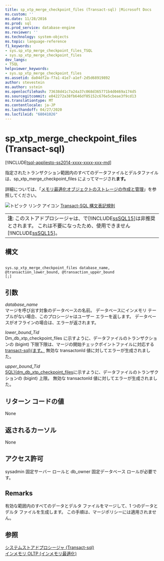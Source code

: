 ```yaml
---
title: sp_xtp_merge_checkpoint_files (Transact-sql) |Microsoft Docs
ms.custom: ''
ms.date: 11/28/2016
ms.prod: sql
ms.prod_service: database-engine
ms.reviewer: ''
ms.technology: system-objects
ms.topic: language-reference
f1_keywords:
- sys.sp_xtp_merge_checkpoint_files_TSQL
- sys.sp_xtp_merge_checkpoint_files
dev_langs:
- TSQL
helpviewer_keywords:
- sys.sp_xtp_merge_checkpoint_files
ms.assetid: da04df2a-f7a1-41e7-a1ef-2d5d68919892
author: stevestein
ms.author: sstein
ms.openlocfilehash: 73638d41c7a24a37c068d365771b4d0469a174d5
ms.sourcegitcommit: e042272a38fb646df05152c676e5cbeae3f9cd13
ms.translationtype: MT
ms.contentlocale: ja-JP
ms.lasthandoff: 04/27/2020
ms.locfileid: "68041026"
---
```

# <a name="syssp_xtp_merge_checkpoint_files-transact-sql"></a>sp_xtp_merge_checkpoint_files (Transact-sql)
[!INCLUDE[tsql-appliesto-ss2014-xxxx-xxxx-xxx-md](../../includes/tsql-appliesto-ss2014-xxxx-xxxx-xxx-md.md)]

  指定されたトランザクション範囲内のすべてのデータファイルとデルタファイルは、sp_xtp_merge_checkpoint_files によってマージされ**ます。**  
  
 詳細については、「[メモリ最適化オブジェクトのストレージの作成と管理](../../relational-databases/in-memory-oltp/creating-and-managing-storage-for-memory-optimized-objects.md)」を参照してください。  
  
 ![トピック リンク アイコン](../../database-engine/configure-windows/media/topic-link.gif "トピック リンク アイコン") [Transact-SQL 構文表記規則](../../t-sql/language-elements/transact-sql-syntax-conventions-transact-sql.md)  
  
||  
|-|  
|**注**: このストアドプロシージャは、で[!INCLUDE[ssSQL15](../../includes/sssql15-md.md)]は非推奨とされます。 これは不要になったため、使用できません[!INCLUDE[ssSQL15](../../includes/sssql15-md.md)]。|  
  
## <a name="syntax"></a>構文  
  
```  
  
sys.sp_xtp_merge_checkpoint_files database_name, @transaction_lower_bound, @transaction_upper_bound  
[;]  
```  
  
## <a name="arguments"></a>引数  
 *database_name*  
 マージを呼び出す対象のデータベースの名前。 データベースにインメモリ テーブルがない場合、このプロシージャはユーザー エラーを返します。 データベースがオフラインの場合は、エラーが返されます。  
  
 *lower_bound_Tid*  
 Dm_db_xtp_checkpoint_files に示すように、データファイルのトランザクションの (bigint) 下限下限は、マージの開始チェックポイントファイルに対応する[transact-sql&#41;&#40;ます。](../../relational-databases/system-dynamic-management-views/sys-dm-db-xtp-checkpoint-files-transact-sql.md) 無効な transactonId 値に対してエラーが生成されました。  
  
 *upper_bound_Tid*  
 [SQL&#41;&#40;dm_db_xtp_checkpoint_files](../../relational-databases/system-dynamic-management-views/sys-dm-db-xtp-checkpoint-files-transact-sql.md)に示すように、データファイルのトランザクションの (bigint) 上限。 無効な transactonId 値に対してエラーが生成されました。  
  
## <a name="return-code-values"></a>リターン コードの値  
 None  
  
## <a name="cursors-returned"></a>返されるカーソル  
 None  
  
## <a name="permissions"></a>アクセス許可  
 sysadmin 固定サーバー ロールと db_owner 固定データベース ロールが必要です。  
  
## <a name="remarks"></a>Remarks  
 有効な範囲内のすべてのデータとデルタ ファイルをマージして、1 つのデータとデルタ ファイルを生成します。 この手順は、マージポリシーには適用されません。  
  
## <a name="see-also"></a>参照  
 [システムストアドプロシージャ &#40;Transact-sql&#41;](../../relational-databases/system-stored-procedures/system-stored-procedures-transact-sql.md)   
 [インメモリ OLTP &#40;インメモリ最適化&#41;](../../relational-databases/in-memory-oltp/in-memory-oltp-in-memory-optimization.md)  
  
  
